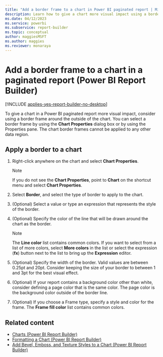 ```yaml
---
title: "Add a border frame to a chart in Power BI paginated report | Microsoft Docs"
description: Learn how to give a chart more visual impact using a border frame around the outside of the chart in Power BI paginated reports in Power BI Report Builder. 
ms.date: 04/12/2023
ms.service: powerbi
ms.subservice: report-builder
ms.topic: conceptual
author: maggiesMSFT
ms.author: maggies
ms.reviewer: monaraya
---
```

# Add a border frame to a chart in a paginated report (Power BI Report Builder)

[!INCLUDE [applies-yes-report-builder-no-desktop](../../../includes/applies-yes-report-builder-no-desktop.md)]

  To give a chart in a Power BI paginated report more visual impact, consider using a border frame around the outside of the chart. You can select a border frame by using the **Chart Properties** dialog box or by using the Properties pane. The chart border frames cannot be applied to any other data region.  
  
  
## Apply a border to a chart  
  
1. Right-click anywhere on the chart and select **Chart Properties**.  
  
    > [!NOTE]  
    >  If you do not see the **Chart Properties**, point to **Chart** on the shortcut menu and select **Chart Properties**.  
  
1. Select **Border**, and select the type of border to apply to the chart.  
  
1. (Optional) Select a value or type an expression that represents the style of the border.  
  
1. (Optional) Specify the color of the line that will be drawn around the chart as the border.  
  
    > [!NOTE]  
    >  The **Line color** list contains common colors. If you want to select from a list of more colors, select **More colors** in the list or select the expression (**fx**) button next to the list to bring up the **Expression** editor.  
  
1. (Optional) Specify the width of the border. Valid values are between 0.25pt and 20pt. Consider keeping the size of your border to between 1 and 3pt for the best visual effect.  
  
1. (Optional) If your report contains a background color other than white, consider defining a page color that is the same color. The page color is the background color outside of the border line.  
  
1. (Optional) If you choose a Frame type, specify a style and color for the frame. The **Frame fill color** list contains common colors.  
  
## Related content  

- [Charts &#40;Power BI Report Builder&#41;](charts-report-builder.md)
- [Formatting a Chart &#40;Power BI Report Builder&#41;](formatting-chart-report-builder.md)
- [Add Bevel, Emboss, and Texture Styles to a Chart &#40;Power BI Report Builder&#41;](chart-effects-add-bevel-emboss-or-texture-report-builder.md)  
  
  

